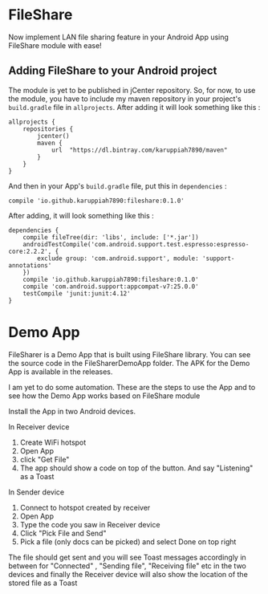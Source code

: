 # FileShare

Now implement LAN file sharing feature in your Android App using FileShare module with ease!

## Adding FileShare to your Android project
The module is yet to be published in jCenter repository. So, for now, to use the module, you have to include my maven repository in your project's `build.gradle` file in `allprojects`. After adding it will look something like this :

```
allprojects {
    repositories {
        jcenter()
        maven {
            url  "https://dl.bintray.com/karuppiah7890/maven"
        }
    }
}
```

And then in your App's `build.gradle` file, put this in `dependencies` :

`compile 'io.github.karuppiah7890:fileshare:0.1.0'`

After adding, it will look something like this :

```
dependencies {
    compile fileTree(dir: 'libs', include: ['*.jar'])
    androidTestCompile('com.android.support.test.espresso:espresso-core:2.2.2', {
        exclude group: 'com.android.support', module: 'support-annotations'
    })
    compile 'io.github.karuppiah7890:fileshare:0.1.0'
    compile 'com.android.support:appcompat-v7:25.0.0'
    testCompile 'junit:junit:4.12'
}
```

# Demo App

FileSharer is a Demo App that is built using FileShare library. You can see the source code in the FileSharerDemoApp folder. The APK for the Demo App is available in the releases.

I am yet to do some automation. These are the steps to use the App and to see how the Demo App works based on FileShare module

Install the App in two Android devices.

In Receiver device
1. Create WiFi hotspot
2. Open App
3. click "Get File"
4. The app should show a code on top of the button. And say "Listening" as a Toast

In Sender device
1. Connect to hotspot created by receiver
2. Open App
3. Type the code you saw in Receiver device
4. Click "Pick File and Send"
5. Pick a file (only docs can be picked) and select Done on top right

The file should get sent and you will see Toast messages accordingly in between for "Connected" , "Sending file", "Receiving file" etc in the two devices and finally the Receiver device will also show the location of the stored file as a Toast
